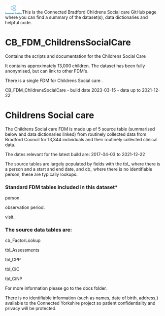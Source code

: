 <a href="https://www.bradfordresearch.nhs.uk/our-research-teams/connected-bradford/">
  <img align="left" alt="ConnectedBradford" width="55px" src="https://github.com/ShoreRob1/Images/blob/main/CB%20logo%201.png?raw=true" />
</a>

This is the Connected Bradford Childrens Social care GitHub page where you can find a summary of the dataset(s), data dictionaries and helpful code.

# CB_FDM_ChildrensSocialCare

Contains the scripts and documentation for the Childrens Social Care

It contains approximately 13,000 children. The dataset has been fully anonymised, but can link to other FDM's.

There is a single FDM for Childrens Social care . 

CB_FDM_ChildrensSocialCare - build date 2023-03-15 - data up to 2021-12-22


# Childrens Social care
The Childrens Social care FDM is made up of 5 source table (summarised below and data dictionaries linked) from routinely collected data from Bradford Council for 13,344
individuals and their routinely collected clinical data. 

The dates relevant for the latest build are: 2017-04-03	to 2021-12-22




The source tables are largely populated by fields with the tbl_ where there is a person and a start and end date, and cb_ where there is no identifiable person, these are typically lookups.

### Standard FDM tables included in this dataset*
person.

observation period.

visit.

### The source data tables are: 

cb_FactorLookup

tbl_Assessments

tbl_CPP

tbl_CiC

tbl_CiNP


For more information please go to the docs folder. 

There is no identifiable information (such as names, date of birth, address,) available to the Connected Yorkshire project so patient confidentiality and privacy will be protected.


